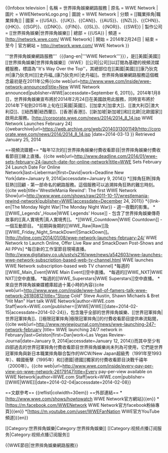 {{Infobox television
| 名稱     = 世界摔角娛樂網路服務
| 原名     = WWE Network
| 圖片     = WWENetworkLogo.png
| 圖說     = WWE Network
| 分類     = [[職業摔角|職業摔角]]
| 國家     = {{USA}}、{{UK}}、{{CAN}}、{{AUS}}、{{NZL}}、{{CHN}}、{{HK}}、{{SGP}}、{{DNK}}、{{FIN}}、{{ISL}}、{{NOR}}、{{SWE}}
| 製作公司 = [[世界摔角娛樂|世界摔角娛樂]]
| 總部     = {{USA}}
| 頻道     = [http://network.wwe.com/ WWE Network]
| 開始     = 2014年2月24日
| 結束     = 至今
| 官方網站 = http://network.wwe.com/ WWE Network
}}

'''世界摔角娛樂網路服務'''（{{lang-en|'''WWE Network'''}}），是[[美國|美國]][[世界摔角娛樂|世界摔角娛樂]]（WWE）[[公司|公司]]以訂閱為基礎的視頻流媒體服務，標語為''It's Way Over the Top''，其總部位在[[美國|美國]][[康乃狄克州|康乃狄克州]][[史丹福_(康乃狄克州)|史丹福]]。世界摔角娛樂網路服務這個概念最初是在2011年公佈<ref name="officalannouncment">{{cite web|url=http://www.wwe.com/inside/wwe-network-announced|title=New WWE Network announced|publisher=WWE|accessdate=September 6, 2011}}</ref>。2014年1月8日，世界摔角娛樂宣布將於2014年2月24日在美國啟用此服務，同時宣布將於2014年下旬到2015年上旬在[[英國|英國]]、[[加拿大|加拿大]]、[[澳大利亞|澳大利亞]]、[[紐西蘭|紐西蘭]]、[[香港|香港]]、[[新加坡|新加坡]]和[[北歐|北歐國家]]啟用此服務。<ref>[http://corporate.wwe.com/news/2014/2014_8_14.jsp WWE Network Launches February 24] {{webarchive|url=https://web.archive.org/web/20140313001149/http://corporate.wwe.com/news/2014/2014_8_14.jsp |date=2014-03-13 }} Retrieved January 25, 2014</ref>

==視頻流媒體==
*每年12次的[[世界摔角娛樂付費收看節目|世界摔角娛樂付費收看節目]]線上直播。<ref name=deadline>{{cite web|url=http://www.deadline.com/2014/01/wwe-sets-february-24-launch-date-for-online-network|title=WWE Sets February 24 Launch Date For Online Network|last=Lieberman|first=David|work=Deadline New York|date=January 9, 2014|accessdate=January 9, 2014}}</ref>
*[[摔角狂熱|摔角狂熱]]回顧 - 第一部命名的網路服務。這個服務可以追溯摔角狂熱的難忘時刻。<ref name=WMRewind>{{cite web|title='WrestleMania Rewind': The first WWE Network Show|url=http://www.wwe.com/shows/raw/2011-10-17/wrestlemania-rewind-network|publisher=WWE|accessdate=December 24, 2011}}</ref><ref name="deadline" />
*{{link-en|The Monday Night War|The Monday Night War}} - 週一夜戰的影集。<ref name="deadline" />
*[[WWE_Legends'_House|WWE Legends' House]] - 包含了世界摔角娛樂傳奇故事的[[真人實境秀|真人實境秀]]。<ref name="deadline" />
*[[WWE_Countdown|WWE Countdown]] - 一個互動節目。<ref name="deadline" />
*前期與後期的[[WWE_Raw|Raw]]及[[WWE_Friday_Night_SmackDown!|SmackDown]]。<ref>[http://tvline.com/2014/01/08/wwe-network-launches-february-24/ WWE Network to Launch Online, Offer Live Raw and SmackDown Post-Shows and All PPVs]</ref>
*每日新的工作室節目現場直播。<ref>[http://www.digitalspy.co.uk/ustv/s216/wwe/news/a542603/wwe-launches-wwe-network-subscription-based-web-tv-channel.html WWE launches WWE Network subscription-based web TV channel]</ref>
*每週的[[WWE_Main_Event|WWE Main Event]]空中直播。<ref name="deadline" />
*每週的[[WWE_NXT|WWE NXT]]空中直播。<ref name="deadline" />
*每週的[[WWE_Superstars|WWE Superstars]]空中直播。<ref name="deadline" />
*來自世界摔角娛樂媒體庫超過十萬小時的內容<ref>{{cite web|url=http://www.wwe.com/inside/wwe-hall-of-famers-talk-wwe-network-26180812|title="Stone Cold" Steve Austin, Shawn Michaels & Bret "Hit Man" Hart talk WWE Network|author=WWE.com Staff|work=WWE.com|publisher=[[WWE|WWE]]|date=2014-02-15|accessdate=2014-02-24}}</ref>，包含幾乎全部的世界摔角娛樂、[[世界冠軍摔角|世界冠軍摔角]]、[[極限冠軍摔角|極限冠軍摔角]]的付費收看節目提供串流點閱，<ref name=AP>{{cite web|url=http://www.reviewjournal.com/news/wwe-launching-247-network-february |title= WWE launching 24/7 network in February|last=Gelston|first=Dan|work=Las Vegas Review-Journal|date=January 9, 2014|accessdate=January 12, 2014}}</ref>而其中至少有四部過去的世界冠軍摔角付費收看節目世界摔角娛樂尚未列為可使用，它們是世界冠軍摔角與新日本職業摔角聯合製作的WCW/New Japan超級秀（1991年至1993年）、韓國衝擊（1995年）和[[德國|德國]]獨家的付費收看節目決戰千禧年（2000年）。<ref>{{cite web|url=http://www.wwe.com/inside/every-pay-per-view-on-wwe-network-26179147|title=Every pay-per-view available on WWE Network|author=WWE.com Staff|work=WWE.com|publisher=[[WWE|WWE]]|date=2014-02-04|accessdate=2014-02-08}}</ref>

==文獻參考==
{{reflist|colwidth=30em}}
==外部連結==
*[http://www.wwe.com/shows/howtowatch WWE Network官方網站]{{en}}
*[https://m.facebook.com/WWENetwork WWE Network官方facebook粉絲專頁]{{en}}
*[https://m.youtube.com/user/WWEFanNation WWE官方YouTube頻道]{{en}}

[[Category:世界摔角娛樂|Category:世界摔角娛樂]]
[[Category:视频点播订阅服务|Category:视频点播订阅服务]]

{{WWE節目|世界摔角娛樂網路服務}}